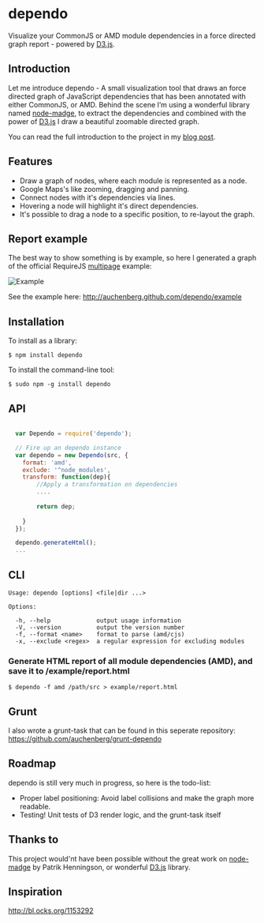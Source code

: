dependo
===========

Visualize your CommonJS or AMD module dependencies in a force directed graph report - powered by [D3.js](http://d3js.org/).

Introduction
-------------

Let me introduce dependo - A small visualization tool that draws an force directed graph of JavaScript dependencies that has been annotated with either CommonJS, or AMD. Behind the scene I’m using a wonderful library named [node-madge](https://github.com/pahen/node-madge/), to extract the dependencies and combined with the power of [D3.js](http://d3js.org/) I draw a beautiful zoomable directed graph.


You can read the full introduction to the project in my [blog post](http://blog.kenneth.io/blog/2013/04/01/visualize-your-javaScript-dependencies-with-dependo/).

Features
-------------
- Draw a graph of nodes, where each module is represented as a node.
- Google Maps's like zooming, dragging and panning.
- Connect nodes with it's dependencies via lines.
- Hovering a node will highlight it's direct dependencies.
- It's possible to drag a node to a specific position, to re-layout the graph.

Report example
-------

The best way to show something is by example, so here I generated a graph of the official RequireJS [multipage](https://github.com/requirejs/example-multipage) example:

![Example](https://raw.github.com/auchenberg/dependo/gh-pages/example/dependo.jpg)

See the example here: http://auchenberg.github.com/dependo/example

Installation
------------
To install as a library:

    $ npm install dependo

To install the command-line tool:

    $ sudo npm -g install dependo

API
---
```JavaScript

  var Dependo = require('dependo');

  // Fire up an dependo instance
  var dependo = new Dependo(src, {
    format: 'amd',
    exclude: '^node_modules',
    transform: function(dep){
        //Apply a transformation on dependencies 
        ....
        
        return dep;
        
    }
  });

  dependo.generateHtml();
  ...
```

CLI
---
    Usage: dependo [options] <file|dir ...>

    Options:

      -h, --help             output usage information
      -V, --version          output the version number
      -f, --format <name>    format to parse (amd/cjs)
      -x, --exclude <regex>  a regular expression for excluding modules

### Generate HTML report of all module dependencies (AMD), and save it to /example/report.html

    $ dependo -f amd /path/src > example/report.html
    
Grunt
-----
I also wrote a grunt-task that can be found in this seperate repository: https://github.com/auchenberg/grunt-dependo

Roadmap
-------
dependo is still very much in progress, so here is the todo-list:

- Proper label positioning: Avoid label collisions and make the graph more readable.
- Testing! Unit tests of D3 render logic, and the grunt-task itself

Thanks to
-----------
This project would'nt have been possible without the great work on [node-madge](https://github.com/pahen/node-madge/) by Patrik Henningson, or wonderful [D3.js](http://d3js.org/) library. 


Inspiration
-----------
http://bl.ocks.org/1153292



